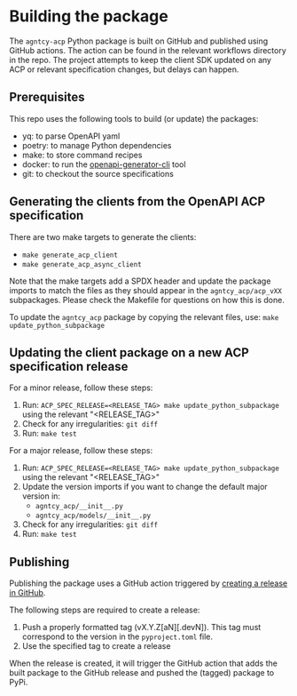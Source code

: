 # Building the package

The `agntcy-acp` Python package is built on GitHub and published using GitHub 
actions. The action can be found in the relevant workflows directory in the 
repo. The project attempts to keep the client SDK updated on any ACP or 
relevant specification changes, but delays can happen.

## Prerequisites

This repo uses the following tools to build (or update) the packages:
  * yq: to parse OpenAPI yaml
  * poetry: to manage Python dependencies
  * make: to store command recipes
  * docker: to run the 
  [openapi-generator-cli](https://github.com/OpenAPITools/openapi-generator-cli) tool
  * git: to checkout the source specifications

## Generating the clients from the OpenAPI ACP specification

There are two make targets to generate the clients:
  * `make generate_acp_client`
  * `make generate_acp_async_client`

Note that the make targets add a SPDX header and update the package 
imports to match the files as they should appear in the `agntcy_acp/acp_vXX`
subpackages. Please check the Makefile for questions on how this is done.

To update the `agntcy_acp` package by copying the relevant files, use: 
`make update_python_subpackage`

## Updating the client package on a new ACP specification release

For a minor release, follow these steps:

  1. Run: `ACP_SPEC_RELEASE=<RELEASE_TAG> make update_python_subpackage` 
  using the relevant "<RELEASE_TAG>"
  2. Check for any irregularities: `git diff`
  3. Run: `make test`

For a major release, follow these steps:

  1. Run: `ACP_SPEC_RELEASE=<RELEASE_TAG> make update_python_subpackage` 
  using the relevant "<RELEASE_TAG>"
  2. Update the version imports if you want to change the default major
  version in:
      * `agntcy_acp/__init__.py`
      * `agntcy_acp/models/__init__.py`
  3. Check for any irregularities: `git diff`
  4. Run: `make test`

## Publishing

Publishing the package uses a GitHub action triggered by 
[creating a release in GitHub](https://docs.github.com/en/repositories/releasing-projects-on-github/managing-releases-in-a-repository#creating-a-release).

The following steps are required to create a release:
  1. Push a properly formatted tag (vX.Y.Z[aN][.devN]). This tag must
  correspond to the version in the `pyproject.toml` file.
  2. Use the specified tag to create a release

When the release is created, it will trigger the GitHub action that 
adds the built package to the GitHub release and pushed the (tagged) 
package to PyPi.